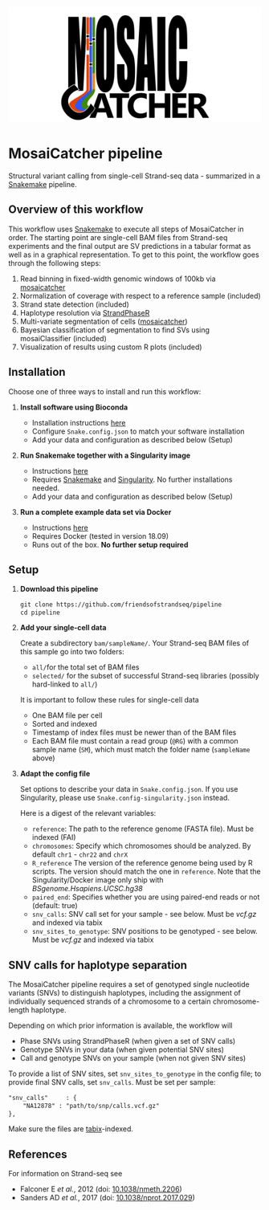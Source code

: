 ![mosaicatcher](mosaic_logo.png)
====================================
# MosaiCatcher pipeline

Structural variant calling from single-cell Strand-seq data - summarized in a [Snakemake](https://bitbucket.org/snakemake/snakemake) pipeline.


## Overview of this workflow

This workflow uses [Snakemake](https://bitbucket.org/snakemake/snakemake) to
execute all steps of MosaiCatcher in order. The starting point are single-cell
BAM files from Strand-seq experiments and the final output are SV predictions in
a tabular format as well as in a graphical representation. To get to this point,
the workflow goes through the following steps:

  1. Read binning in fixed-width genomic windows of 100kb via [mosaicatcher](https://github.com/friendsofstrandseq/mosaicatcher)
  2. Normalization of coverage with respect to a reference sample (included)
  3. Strand state detection (included)
  4. Haplotype resolution via [StrandPhaseR](https://github.com/daewoooo/StrandPhaseR)
  5. Multi-variate segmentation of cells ([mosaicatcher](https://github.com/friendsofstrandseq/mosaicatcher))
  6. Bayesian classification of segmentation to find SVs using mosaiClassifier (included)
  7. Visualization of results using custom R plots (included)


## Installation

Choose one of three ways to install and run this workflow:

1. **Install software using Bioconda**

	* Installation instructions [here](docs/Bioconda.md)
	* Configure `Snake.config.json` to match your software installation
	* Add your data and configuration as described below (Setup)

2. **Run Snakemake together with a Singularity image**

	* Instructions [here](docs/mosaicatcher-pipeline.md)
	* Requires [Snakemake](https://bitbucket.org/snakemake/snakemake) and [Singularity](https://www.sylabs.io/docs/). No further installations needed.
	* Add your data and configuration as described below (Setup)

3. **Run a complete example data set via Docker**

	* Instructions [here](docs/mosaicatcher-pipeline-rpe-1.md)
	* Requires Docker (tested in version 18.09)
	* Runs out of the box. **No further setup required**


## Setup

1. **Download this pipeline**

	```
	git clone https://github.com/friendsofstrandseq/pipeline
	cd pipeline
	```

2. **Add your single-cell data**

	Create a subdirectory `bam/sampleName/`. Your Strand-seq BAM files of this sample go into two folders:

	* `all/`for the total set of BAM files
	* `selected/` for the subset of successful Strand-seq libraries (possibly hard-linked to `all/`)

	It is important to follow these rules for single-cell data

	* One BAM file per cell
	* Sorted and indexed
	* Timestamp of index files must be newer than of the BAM files
	* Each BAM file must contain a read group (`@RG`) with a common sample name (`SM`),
	   which must match the folder name (`sampleName` above)

3. **Adapt the config file**

	Set options to describe your data in `Snake.config.json`. If you use Singularity, please use `Snake.config-singularity.json` instead.

	Here is a digest of the relevant variables:

	* `reference`: The path to the reference genome (FASTA file). Must be indexed (FAI)
	* `chromosomes`: Specify which chromosomes should be analyzed. By default `chr1` - `chr22` and `chrX`
	* `R_reference` The version of the reference genome being used by R scripts. The version should match the one in `reference`. Note that the Singularity/Docker image only ship with *BSgenome.Hsapiens.UCSC.hg38*
	* `paired_end`: Specifies whether you are using paired-end reads or not (default: true)
	* `snv_calls`: SNV call set for your sample - see below. Must be *vcf.gz* and indexed via tabix
	* `snv_sites_to_genotype`: SNV positions to be genotyped - see below. Must be *vcf.gz* and indexed via tabix


## SNV calls for haplotype separation

The MosaiCatcher pipeline requires a set of genotyped single nucleotide variants (SNVs) to distinguish haplotypes, including the assignment of individually sequenced strands of a chromosome to a certain chromosome-length haplotype.

Depending on which prior information is available, the workflow will

* Phase SNVs using StrandPhaseR (when given a set of SNV calls)
* Genotype SNVs in your data (when given potential SNV sites)
* Call and genotype SNVs on your sample (when not given SNV sites)

To provide a list of SNV sites, set `snv_sites_to_genotype` in the config file; to provide final SNV calls, set `snv_calls`. Must be set per sample:

```
"snv_calls"     : {
	"NA12878" : "path/to/snp/calls.vcf.gz"
},
```

Make sure the files are [tabix](https://github.com/samtools/tabix)-indexed.

## References

For information on Strand-seq see

* Falconer E *et al.*, 2012 (doi: [10.1038/nmeth.2206](https://doi.org/10.1038/nmeth.2206))
* Sanders AD *et al.*, 2017 (doi: [10.1038/nprot.2017.029](https://doi.org/10.1038/nprot.2017.029))
